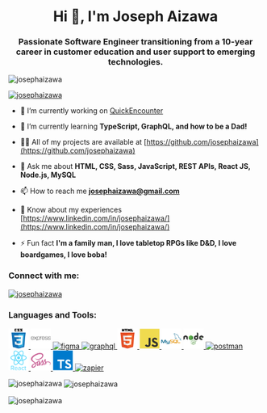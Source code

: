 <h1 align="center">Hi 👋, I'm Joseph Aizawa</h1>
<h3 align="center">Passionate Software Engineer transitioning from a 10-year career in customer education and user support to emerging technologies.</h3>

<p align="left"> <img src="https://komarev.com/ghpvc/?username=josephaizawa&label=Profile%20views&color=0e75b6&style=flat" alt="josephaizawa" /> </p>

<p align="left"> <a href="https://github.com/ryo-ma/github-profile-trophy"><img src="https://github-profile-trophy.vercel.app/?username=josephaizawa" alt="josephaizawa" /></a> </p>

- 🔭 I’m currently working on [QuickEncounter](https://github.com/josephaizawa/capstone-front-end)

- 🌱 I’m currently learning **TypeScript, GraphQL, and how to be a Dad!**

- 👨‍💻 All of my projects are available at [https://github.com/josephaizawa](https://github.com/josephaizawa)

- 💬 Ask me about **HTML, CSS, Sass, JavaScript, REST APIs, React JS, Node.js, MySQL**

- 📫 How to reach me **josephaizawa@gmail.com**

- 📄 Know about my experiences [https://www.linkedin.com/in/josephaizawa/](https://www.linkedin.com/in/josephaizawa/)

- ⚡ Fun fact **I'm a family man, I love tabletop RPGs like D&D, I love boardgames, I love boba!**

<h3 align="left">Connect with me:</h3>
<p align="left">
<a href="https://linkedin.com/in/josephaizawa" target="blank"><img align="center" src="https://raw.githubusercontent.com/rahuldkjain/github-profile-readme-generator/master/src/images/icons/Social/linked-in-alt.svg" alt="josephaizawa" height="30" width="40" /></a>
</p>

<h3 align="left">Languages and Tools:</h3>
<p align="left"> <a href="https://www.w3schools.com/css/" target="_blank" rel="noreferrer"> <img src="https://raw.githubusercontent.com/devicons/devicon/master/icons/css3/css3-original-wordmark.svg" alt="css3" width="40" height="40"/> </a> <a href="https://expressjs.com" target="_blank" rel="noreferrer"> <img src="https://raw.githubusercontent.com/devicons/devicon/master/icons/express/express-original-wordmark.svg" alt="express" width="40" height="40"/> </a> <a href="https://www.figma.com/" target="_blank" rel="noreferrer"> <img src="https://www.vectorlogo.zone/logos/figma/figma-icon.svg" alt="figma" width="40" height="40"/> </a> <a href="https://graphql.org" target="_blank" rel="noreferrer"> <img src="https://www.vectorlogo.zone/logos/graphql/graphql-icon.svg" alt="graphql" width="40" height="40"/> </a> <a href="https://www.w3.org/html/" target="_blank" rel="noreferrer"> <img src="https://raw.githubusercontent.com/devicons/devicon/master/icons/html5/html5-original-wordmark.svg" alt="html5" width="40" height="40"/> </a> <a href="https://developer.mozilla.org/en-US/docs/Web/JavaScript" target="_blank" rel="noreferrer"> <img src="https://raw.githubusercontent.com/devicons/devicon/master/icons/javascript/javascript-original.svg" alt="javascript" width="40" height="40"/> </a> <a href="https://www.mysql.com/" target="_blank" rel="noreferrer"> <img src="https://raw.githubusercontent.com/devicons/devicon/master/icons/mysql/mysql-original-wordmark.svg" alt="mysql" width="40" height="40"/> </a> <a href="https://nodejs.org" target="_blank" rel="noreferrer"> <img src="https://raw.githubusercontent.com/devicons/devicon/master/icons/nodejs/nodejs-original-wordmark.svg" alt="nodejs" width="40" height="40"/> </a> <a href="https://postman.com" target="_blank" rel="noreferrer"> <img src="https://www.vectorlogo.zone/logos/getpostman/getpostman-icon.svg" alt="postman" width="40" height="40"/> </a> <a href="https://reactjs.org/" target="_blank" rel="noreferrer"> <img src="https://raw.githubusercontent.com/devicons/devicon/master/icons/react/react-original-wordmark.svg" alt="react" width="40" height="40"/> </a> <a href="https://sass-lang.com" target="_blank" rel="noreferrer"> <img src="https://raw.githubusercontent.com/devicons/devicon/master/icons/sass/sass-original.svg" alt="sass" width="40" height="40"/> </a> <a href="https://www.typescriptlang.org/" target="_blank" rel="noreferrer"> <img src="https://raw.githubusercontent.com/devicons/devicon/master/icons/typescript/typescript-original.svg" alt="typescript" width="40" height="40"/> </a> <a href="https://zapier.com" target="_blank" rel="noreferrer"> <img src="https://www.vectorlogo.zone/logos/zapier/zapier-icon.svg" alt="zapier" width="40" height="40"/> </a> </p>

<p><img align="left" src="https://github-readme-stats.vercel.app/api/top-langs?username=josephaizawa&show_icons=true&locale=en&layout=compact" alt="josephaizawa" /></p>

<p>&nbsp;<img align="center" src="https://github-readme-stats.vercel.app/api?username=josephaizawa&show_icons=true&locale=en" alt="josephaizawa" /></p>

<p><img align="center" src="https://github-readme-streak-stats.herokuapp.com/?user=josephaizawa&" alt="josephaizawa" /></p>

